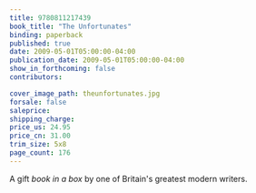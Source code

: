```yaml
---
title: 9780811217439
book_title: "The Unfortunates"
binding: paperback
published: true
date: 2009-05-01T05:00:00-04:00
publication_date: 2009-05-01T05:00:00-04:00
show_in_forthcoming: false
contributors:

cover_image_path: theunfortunates.jpg
forsale: false
saleprice:
shipping_charge:
price_us: 24.95
price_cn: 31.00
trim_size: 5x8
page_count: 176
---
```

A gift _book in a box_ by one of Britain's greatest modern writers.

